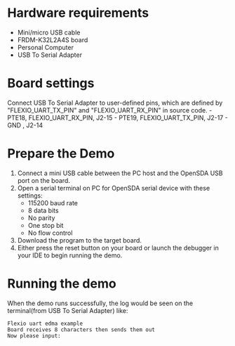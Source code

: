 Hardware requirements
===================
- Mini/micro USB cable
- FRDM-K32L2A4S board
- Personal Computer
- USB To Serial Adapter

Board settings
============
Connect USB To Serial Adapter to user-defined pins, which are defined by "FLEXIO_UART_TX_PIN" and "FLEXIO_UART_RX_PIN" in source code.
    - PTE18, FLEXIO_UART_RX_PIN, J2-15
    - PTE19, FLEXIO_UART_TX_PIN, J2-17
    -        GND               , J2-14

Prepare the Demo
===============
1.  Connect a mini USB cable between the PC host and the OpenSDA USB port on the board.
2.  Open a serial terminal on PC for OpenSDA serial device with these settings:
    - 115200 baud rate
    - 8 data bits
    - No parity
    - One stop bit
    - No flow control
3.  Download the program to the target board.
4.  Either press the reset button on your board or launch the debugger in your IDE to begin running the demo.

Running the demo
===============
When the demo runs successfully, the log would be seen on the terminal(from USB To Serial Adapter) like:

~~~~~~~~~~~~~~~~~~~~~
Flexio uart edma example
Board receives 8 characters then sends them out
Now please input:
~~~~~~~~~~~~~~~~~~~~~
